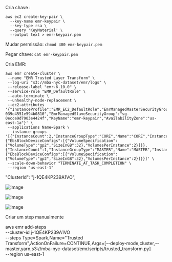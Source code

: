 Cria chave :

```
aws ec2 create-key-pair \
  --key-name emr-keypair \
  --key-type rsa \
  --query 'KeyMaterial' \
  --output text > emr-keypair.pem

```
Mudar permissão:
```chmod 400 emr-keypair.pem```

Pegar chave:
```cat emr-keypair.pem```



Cria EMR:

```
aws emr create-cluster \
 --name "EMR Trusted Layer Transform" \
 --log-uri "s3://mba-nyc-dataset/emr/logs" \
 --release-label "emr-6.10.0" \
 --service-role "EMR_DefaultRole" \
 --auto-terminate \
 --unhealthy-node-replacement \
 --ec2-attributes '{"InstanceProfile":"EMR_EC2_DefaultRole","EmrManagedMasterSecurityGroup":"sg-039e4551e594b0810","EmrManagedSlaveSecurityGroup":"sg-0ecce9d7903e4424f","KeyName":"emr-keypair","AvailabilityZone":"us-east-1a"}' \
 --applications Name=Spark \
 --instance-groups '[{"InstanceCount":2,"InstanceGroupType":"CORE","Name":"CORE","InstanceType":"m5.xlarge","EbsConfiguration":{"EbsBlockDeviceConfigs":[{"VolumeSpecification":{"VolumeType":"gp2","SizeInGB":32},"VolumesPerInstance":2}]}},{"InstanceCount":1,"InstanceGroupType":"MASTER","Name":"MASTER","InstanceType":"m5.xlarge","EbsConfiguration":{"EbsBlockDeviceConfigs":[{"VolumeSpecification":{"VolumeType":"gp2","SizeInGB":32},"VolumesPerInstance":2}]}}]' \
 --scale-down-behavior "TERMINATE_AT_TASK_COMPLETION" \
 --region "us-east-1"
 ```

"ClusterId": "j-1QE4KP239A1VO",

![image](https://github.com/user-attachments/assets/ac38642f-7c0f-4ed9-b301-53be9b3283ea)

![image](https://github.com/user-attachments/assets/907f555a-3fb4-450e-9b5b-1f27e95afb1b)

![image](https://github.com/user-attachments/assets/7c6c790d-9ffc-452d-b376-e9adfcd31af4)


Criar um step manualmente

aws emr add-steps \
  --cluster-id j-1QE4KP239A1VO \
  --steps Type=Spark,Name="Trusted Transform",ActionOnFailure=CONTINUE,Args=[--deploy-mode,cluster,--master,yarn,s3://mba-nyc-dataset/emr/scripts/trusted_transform.py] \
  --region us-east-1



